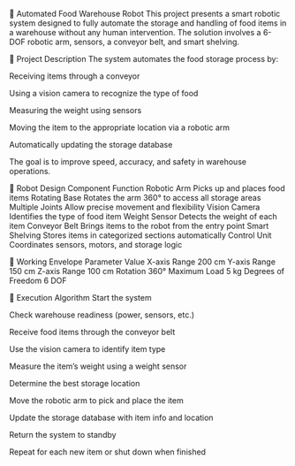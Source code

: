 🤖 Automated Food Warehouse Robot
This project presents a smart robotic system designed to fully automate the storage and handling of food items in a warehouse without any human intervention. The solution involves a 6-DOF robotic arm, sensors, a conveyor belt, and smart shelving.

📌 Project Description
The system automates the food storage process by:

Receiving items through a conveyor

Using a vision camera to recognize the type of food

Measuring the weight using sensors

Moving the item to the appropriate location via a robotic arm

Automatically updating the storage database

The goal is to improve speed, accuracy, and safety in warehouse operations.

🦾 Robot Design
Component	Function
Robotic Arm	Picks up and places food items
Rotating Base	Rotates the arm 360° to access all storage areas
Multiple Joints	Allow precise movement and flexibility
Vision Camera	Identifies the type of food item
Weight Sensor	Detects the weight of each item
Conveyor Belt	Brings items to the robot from the entry point
Smart Shelving	Stores items in categorized sections automatically
Control Unit	Coordinates sensors, motors, and storage logic

📐 Working Envelope
Parameter	Value
X-axis Range	200 cm
Y-axis Range	150 cm
Z-axis Range	100 cm
Rotation	360°
Maximum Load	5 kg
Degrees of Freedom	6 DOF

🧠 Execution Algorithm
Start the system

Check warehouse readiness (power, sensors, etc.)

Receive food items through the conveyor belt

Use the vision camera to identify item type

Measure the item’s weight using a weight sensor

Determine the best storage location

Move the robotic arm to pick and place the item

Update the storage database with item info and location

Return the system to standby

Repeat for each new item or shut down when finished
